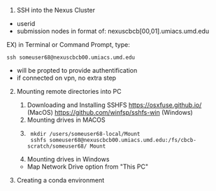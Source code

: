 1. SSH into the Nexus Cluster
- userid
- submission nodes in format of: nexuscbcb[00,01].umiacs.umd.edu

EX) in Terminal or Command Prompt, type:
```
ssh someuser68@nexuscbcb00.umiacs.umd.edu
```
- will be propted to provide authentification
- if connected on vpn, no extra step

2. Mounting remote directories into PC
    1. Downloading and Installing SSHFS https://osxfuse.github.io/
    (MacOS)
    https://github.com/winfsp/sshfs-win (Windows)
    2. Mounting drives in MACOS
    3. ```
        mkdir /users/someuser68-local/Mount
        sshfs someuser68@nexuscbcb00.umiacs.umd.edu:/fs/cbcb-scratch/someuser68/ Mount
        ```
    4. Mounting drives in Windows 
    - Map Network Drive option from "This PC"

3. Creating a conda environment
